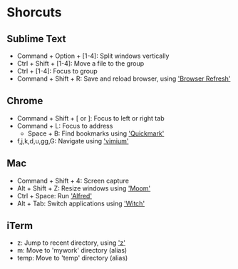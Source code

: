 Shorcuts
========

## Sublime Text

- Command + Option + [1-4]: Split windows vertically
- Ctrl + Shift + [1-4]: Move a file to the group
- Ctrl + [1-4]: Focus to group
- Command + Shift + R: Save and reload browser, using ['Browser Refresh'](https://github.com/gcollazo/BrowserRefresh-Sublime)


## Chrome

- Command + Shift + [ or ]: Focus to left or right tab
- Command + L: Focus to address
  - Space + B: Find bookmarks using ['Quickmark'](https://chrome.google.com/webstore/detail/quickmarks/piefpokhpcehbeelhohgcnbipnfkogig?hl=en)
- f,j,k,d,u,gg,G: Navigate using ['vimium'](https://chrome.google.com/webstore/detail/vimium/dbepggeogbaibhgnhhndojpepiihcmeb?hl=en)


## Mac

- Command + Shift + 4: Screen capture
- Alt + Shift + Z: Resize windows using ['Moom'](http://manytricks.com/moom/)
- Ctrl + Space: Run ['Alfred'](http://www.alfredapp.com/)
- Alt + Tab: Switch applications using ['Witch'](http://manytricks.com/witch/)


## iTerm

- z: Jump to recent directory, using ['z'](https://github.com/rupa/z)
- m: Move to 'mywork' directory (alias)
- temp: Move to 'temp' directory (alias)
